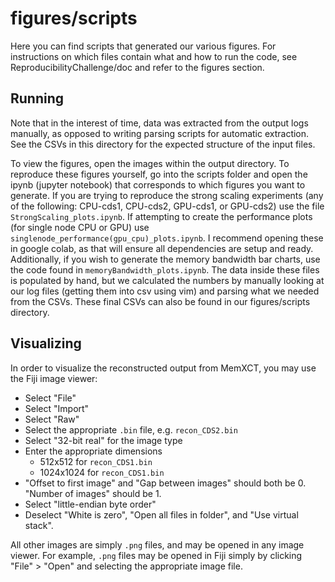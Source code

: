# figures/scripts

Here you can find scripts that generated our various figures. For instructions
on which files contain what and how to run the code, see
ReproducibilityChallenge/doc and refer to the figures section.

## Running

Note that in the interest of time, data was extracted from the output logs
manually, as opposed to writing parsing scripts for automatic extraction. See
the CSVs in this directory for the expected structure of the input files.

To view the figures, open the images within the output directory. To reproduce
these figures yourself, go into the scripts folder and open the ipynb (jupyter
notebook) that corresponds to which figures you want to generate. If you are
trying to reproduce the strong scaling experiments (any of the following:
CPU-cds1, CPU-cds2, GPU-cds1, or GPU-cds2) use the file
`StrongScaling_plots.ipynb`. If attempting to create the performance plots (for
single node CPU or GPU) use `singlenode_performance(gpu_cpu)_plots.ipynb`. I
recommend opening these in google colab, as that will ensure all dependencies
are setup and ready. Additionally, if you wish to generate the memory bandwidth
bar charts, use the code found in `memoryBandwidth_plots.ipynb`. The data inside
these files is populated by hand, but we calculated the numbers by manually
looking at our log files (getting them into csv using vim) and parsing what we
needed from the CSVs. These final CSVs can also be found in our figures/scripts
directory.

## Visualizing

In order to visualize the reconstructed output from MemXCT, you may use the Fiji
image viewer:

- Select "File"
- Select "Import"
- Select "Raw"
- Select the appropriate `.bin` file, e.g. `recon_CDS2.bin`
- Select "32-bit real" for the image type
- Enter the appropriate dimensions
  - 512x512 for `recon_CDS1.bin`
  - 1024x1024 for `recon_CDS1.bin`
- "Offset to first image" and "Gap between images" should both be 0. "Number of images" should be 1.
- Select "little-endian byte order"
- Deselect "White is zero", "Open all files in folder", and "Use virtual stack".

All other images are simply `.png` files, and may be opened in any image viewer.
For example, `.png` files may be opened in Fiji simply by clicking "File" >
"Open" and selecting the appropriate image file.

